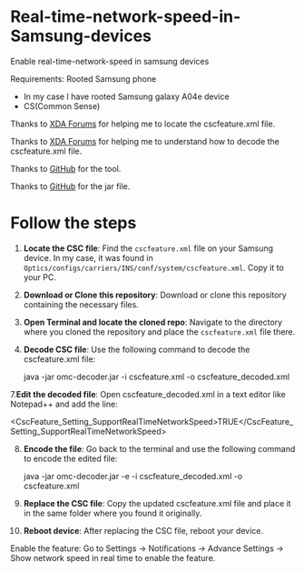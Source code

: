 # Real-time-network-speed-in-Samsung-devices
Enable real-time-network-speed in samsung devices

Requirements:
Rooted Samsung phone
- In my case I have rooted Samsung galaxy A04e device
- CS(Common Sense)

 Thanks to [XDA Forums](https://xdaforums.com/t/where-is-the-csc-omc-folder-now-with-cscfeature-xml-file.3795767/) for helping me to locate the cscfeature.xml file.

 Thanks to [XDA Forums](https://xdaforums.com/t/decrypt-decode-note-8-omc-csc-files.3770940/) for helping me to understand how to decode the cscfeature.xml file. 

 Thanks to [GitHub](https://github.com/fei-ke/OmcTextDecoder) for the tool.

 Thanks to [GitHub](https://github.com/fei-ke/OmcTextDecoder/releases) for the jar file.

# Follow the steps

1. **Locate the CSC file**: Find the `cscfeature.xml` file on your Samsung device. In my case, it was found in `Optics/configs/carriers/INS/conf/system/cscfeature.xml`. Copy it to your PC.
2. **Download or Clone this repository**: Download or clone this repository containing the necessary files.
3. **Open Terminal and locate the cloned repo**: Navigate to the directory where you cloned the repository and place the `cscfeature.xml` file there.
4. **Decode CSC file**: Use the following command to decode the cscfeature.xml file:

   java -jar omc-decoder.jar -i cscfeature.xml -o cscfeature_decoded.xml
   
7.**Edit the decoded file**: Open cscfeature_decoded.xml in a text editor like Notepad++ and add the line: 

   <CscFeature_Setting_SupportRealTimeNetworkSpeed>TRUE</CscFeature_Setting_SupportRealTimeNetworkSpeed> 

8. **Encode the file**: Go back to the terminal and use the following command to encode the edited file:
 
   java -jar omc-decoder.jar -e -i cscfeature_decoded.xml -o cscfeature.xml

10. **Replace the CSC file**: Copy the updated cscfeature.xml file and place it in the same folder where you found it originally.

11. **Reboot device**: After replacing the CSC file, reboot your device.

Enable the feature: Go to Settings -> Notifications -> Advance Settings -> Show network speed in real time to enable the feature.



       
